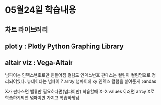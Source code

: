 # 05월24일 학습내용
## 차트 라이브러리
## plotly : Plotly Python Graphing Library
## altair viz : Vega-Altair


넘파이는 인덱스번호로만 만들어짐 컬럼도 인덱스번호
판다스는 컬럼이 컬럼명으로 정리되어있다.
뉴데이타는 넘파이 ? array
넘파이에 xy 인덱스 컬럼을 붙여준게 pandas

X가 판다스면 밸류만 필요하다면(넘파이만) 학습할때 X=X.values 이러면 array
X로 학습하게되면 넘파이만 가지고 학습하게됨